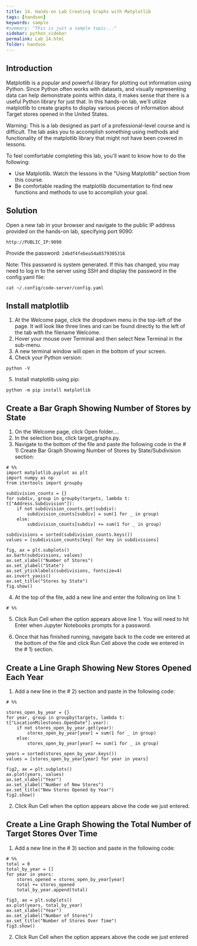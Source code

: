```yaml
---
title: 14. Hands-on Lab Creating Graphs with Matplotlib
tags: [handson]
keywords: sample
#summary: "This is just a sample topic..."
sidebar: python_sidebar
permalink: Lab_14.html
folder: handson
---
```


## Introduction

Matplotlib is a popular and powerful library for plotting out information using Python. Since Python often works with datasets, and visually representing data can help demonstrate points within data, it makes sense that there is a useful Python library for just that. In this hands-on lab, we'll utilize matplotlib to create graphs to display various pieces of information about Target stores opened in the United States.

Warning: This is a lab designed as part of a professional-level course and is difficult. The lab asks you to accomplish something using methods and functionality of the matplotlib library that might not have been covered in lessons.

To feel comfortable completing this lab, you'll want to know how to do the following:

* Use Matplotlib. Watch the lessons in the "Using Matplotlib" section from this course.
* Be comfortable reading the matplotlib documentation to find new functions and methods to use to accomplish your goal.

## Solution

Open a new tab in your browser and navigate to the public IP address provided on the hands-on lab, specifying port 9090:

`http://PUBLIC_IP:9090`

Provide the password:
`24bdf4febea54a8579305316`

Note: This password is system generated. If this has changed, you may need to log in to the server using SSH and display the password in the config.yaml file:

```
cat ~/.config/code-server/config.yaml
```

## Install matplotlib

1. At the Welcome page, click the dropdown menu in the top-left of the page. It will look like three lines and can be found directly to the left of the tab with the filename Welcome.
2. Hover your mouse over Terminal and then select New Terminal in the sub-menu.
3. A new terminal window will open in the bottom of your screen.
4. Check your Python version:

```
python -V
```

5. Install matplotlib using pip:

```
python -m pip install matplotlib
```

## Create a Bar Graph Showing Number of Stores by State

1. On the Welcome page, click Open folder....
2. In the selection box, click target_graphs.py.
3. Navigate to the bottom of the file and paste the following code in the # 1) Create Bar Graph Showing Number of Stores by State/Subdivision section:

```
# %%
import matplotlib.pyplot as plt
import numpy as np
from itertools import groupby

subdivision_counts = {}
for subdiv, group in groupby(targets, lambda t: t["Address.Subdivision"]):
    if not subdivision_counts.get(subdiv):
        subdivision_counts[subdiv] = sum(1 for _ in group)
    else:
        subdivision_counts[subdiv] += sum(1 for _ in group)

subdivisions = sorted(subdivision_counts.keys())
values = [subdivision_counts[key] for key in subdivisions]

fig, ax = plt.subplots()
ax.barh(subdivisions, values)
ax.set_xlabel("Number of Stores")
ax.set_ylabel("State")
ax.set_yticklabels(subdivisions, fontsize=4)
ax.invert_yaxis()
ax.set_title("Stores by State")
fig.show()
```

4. At the top of the file, add a new line and enter the following on line 1:

```
# %%
```

5. Click Run Cell when the option appears above line 1. You will need to hit Enter when Jupyter Notebooks prompts for a password.

6. Once that has finished running, navigate back to the code we entered at the bottom of the file and click Run Cell above the code we entered in the # 1) section.

## Create a Line Graph Showing New Stores Opened Each Year

1. Add a new line in the # 2) section and paste in the following code:

```
# %%

stores_open_by_year = {}
for year, group in groupby(targets, lambda t: t["LocationMilestones.OpenDate"].year):
    if not stores_open_by_year.get(year):
        stores_open_by_year[year] = sum(1 for _ in group)
    else:
        stores_open_by_year[year] += sum(1 for _ in group)

years = sorted(stores_open_by_year.keys())
values = [stores_open_by_year[year] for year in years]

fig2, ax = plt.subplots()
ax.plot(years, values)
ax.set_xlabel("Year")
ax.set_ylabel("Number of New Stores")
ax.set_title("New Stores Opened by Year")
fig2.show()
```

2. Click Run Cell when the option appears above the code we just entered.

## Create a Line Graph Showing the Total Number of Target Stores Over Time

1. Add a new line in the # 3) section and paste in the following code:

```
# %%
total = 0
total_by_year = []
for year in years:
    stores_opened = stores_open_by_year[year]
    total += stores_opened
    total_by_year.append(total)

fig3, ax = plt.subplots()
ax.plot(years, total_by_year)
ax.set_xlabel("Year")
ax.set_ylabel("Number of Stores")
ax.set_title("Number of Stores Over Time")
fig3.show()
```

2. Click Run Cell when the option appears above the code we just entered